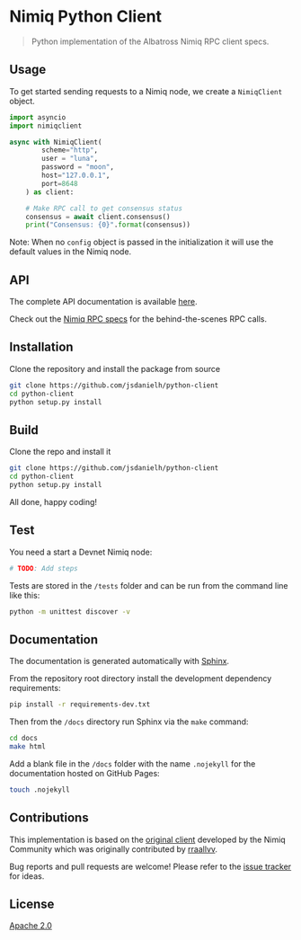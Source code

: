 # Nimiq Python Client

> Python implementation of the Albatross Nimiq RPC client specs.

## Usage

To get started sending requests to a Nimiq node, we create a `NimiqClient`
object.

```python
import asyncio
import nimiqclient

async with NimiqClient(
        scheme="http",
        user = "luna",
        password = "moon",
        host="127.0.0.1",
        port=8648
    ) as client:

    # Make RPC call to get consensus status
    consensus = await client.consensus()
    print("Consensus: {0}".format(consensus))
```

Note: When no `config` object is passed in the initialization it will use the
default values in the Nimiq node.

## API

The complete API documentation is available [here](https://github.com/jsdanielh/python-client).

Check out the [Nimiq RPC specs](https://github.com/nimiq/core-rs-albatross/tree/albatross/rpc-server/src/dispatchers)
for the behind-the-scenes RPC calls.

## Installation

Clone the repository and install the package from source

```sh
git clone https://github.com/jsdanielh/python-client
cd python-client
python setup.py install
```

## Build

Clone the repo and install it

```sh
git clone https://github.com/jsdanielh/python-client
cd python-client
python setup.py install
```

All done, happy coding!

## Test

You need a start a Devnet Nimiq node:

```sh
# TODO: Add steps
```

Tests are stored in the `/tests` folder and can be run from the command line
like this:

```sh
python -m unittest discover -v
```

## Documentation

The documentation is generated automatically with [Sphinx](https://www.sphinx-doc.org).

From the repository root directory install the development dependency
requirements:

```sh
pip install -r requirements-dev.txt
```

Then from the `/docs` directory run Sphinx via the `make` command:

```sh
cd docs
make html
```

Add a blank file in the `/docs` folder with the name `.nojekyll` for the
documentation hosted on GitHub Pages:

```sh
touch .nojekyll
```

## Contributions

This implementation is based on the [original client](https://nimiq-community.github.io/python-client/)
developed by the Nimiq Community which was originally contributed by [rraallvv](https://github.com/rraallvv/).

Bug reports and pull requests are welcome! Please refer to the [issue tracker](https://github.com/jsdanielh/python-client/issues)
for ideas.

## License

[Apache 2.0](LICENSE.md)
